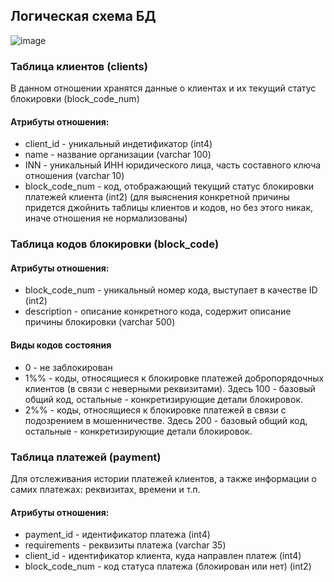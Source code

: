 ## Логическая схема БД
![image](https://github.com/user-attachments/assets/c2c282b5-2c58-4995-81f8-2fd0d0fd79d4)

### Таблица клиентов (clients)
В данном отношении хранятся данные о клиентах и их текущий статус блокировки (block_code_num)
#### Атрибуты отношения:
-	client_id - уникальный индетификатор (int4)
-	name - название организации (varchar 100)
-	INN - уникальный ИНН юридического лица, часть составного ключа отношения (varchar 10)
-	block_code_num - код, отображающий текущий статус блокировки платежей клиента (int2) (для выяснения конкретной причины придется джойнить таблицы клиентов и кодов, но без этого никак, иначе отношения не нормализованы)

### Таблица кодов блокировки (block_code)
#### Атрибуты отношения:
-	block_code_num - уникальный номер кода, выступает в качестве ID (int2)
-	description - описание конкретного кода, содержит описание причины блокировки (varchar 500)
#### Виды кодов состояния
- 0 - не заблокирован
-	1%% - коды, относящиеся к блокировке платежей добропорядочных клиентов (в связи с неверными реквизитами). Здесь 100 - базовый общий код, остальные - конкретизирующие детали блокировок.
-	2%% - коды, относящиеся к блокировке платежей в связи с подозрением в мошенничестве. Здесь 200 - базовый общий код, остальные - конкретизирующие детали блокировок.

### Таблица платежей (payment)
Для отслеживания истории платежей клиентов, а также информации о самих платежах: реквизитах, времени и т.п.
#### Атрибуты отношения:
-	payment_id - идентификатор платежа (int4)
-	requirements - реквизиты платежа (varchar 35)
-	client_id - идентификатор клиента, куда направлен платеж (int4)
-	block_code_num - код статуса платежа (блокирован или нет) (int2)

